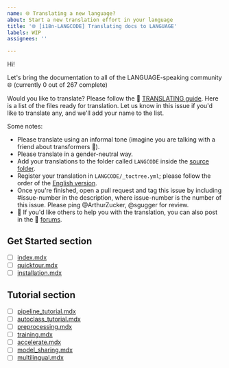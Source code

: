 ```yaml
---
name: 🌐 Translating a new language?
about: Start a new translation effort in your language
title: '🌐 [i18n-LANGCODE] Translating docs to LANGUAGE'
labels: WIP
assignees: ''

---
```


<!--
*IMPORTANT*
Please search to see if an issue already exists for the language you are trying to translate.
Once you are clear, please replace all LANGUAGE (-> plain English) and LANGCODE (-> 2 letter acronym) placeholders including this issue's title.
The corresponding LANGCODE (ISO 639-1) for your language can be found here: https://en.wikipedia.org/wiki/List_of_ISO_639-1_codes
For example- for Korean- LANGUAGE would be 'Korean' and LANGCODE would be 'KO'.
-->

Hi!

Let's bring the documentation to all of the LANGUAGE-speaking community 🌐 (currently 0 out of 267 complete)

Would you like to translate? Please follow the 🤗 [TRANSLATING guide](https://github.com/huggingface/transformers/blob/main/docs/TRANSLATING.md). Here is a list of the files ready for translation. Let us know in this issue if you'd like to translate any, and we'll add your name to the list.

Some notes:

* Please translate using an informal tone (imagine you are talking with a friend about transformers 🤗).
* Please translate in a gender-neutral way.
* Add your translations to the folder called `LANGCODE` inside the [source folder](https://github.com/huggingface/transformers/tree/main/docs/source).
* Register your translation in `LANGCODE/_toctree.yml`; please follow the order of the [English version](https://github.com/huggingface/transformers/blob/main/docs/source/en/_toctree.yml).
* Once you're finished, open a pull request and tag this issue by including #issue-number in the description, where issue-number is the number of this issue. Please ping @ArthurZucker, @sgugger for review.
* 🙋 If you'd like others to help you with the translation, you can also post in the 🤗 [forums](https://discuss.huggingface.co/).

<!-- Bonus points if you could translate the above to fit your language. -->

## Get Started section
- [ ] [index.mdx](https://github.com/huggingface/transformers/blob/main/docs/source/en/index.mdx)
- [ ] [quicktour.mdx](https://github.com/huggingface/transformers/blob/main/docs/source/en/quicktour.mdx)
- [ ] [installation.mdx](https://github.com/huggingface/transformers/blob/main/docs/source/en/installation.mdx)

## Tutorial section
- [ ] [pipeline_tutorial.mdx](https://github.com/huggingface/transformers/blob/main/docs/source/en/pipeline_tutorial.mdx)
- [ ]  [autoclass_tutorial.mdx](https://github.com/huggingface/transformers/blob/master/docs/source/autoclass_tutorial.mdx)
- [ ]  [preprocessing.mdx](https://github.com/huggingface/transformers/blob/main/docs/source/en/preprocessing.mdx)
- [ ]  [training.mdx](https://github.com/huggingface/transformers/blob/main/docs/source/en/training.mdx)
- [ ]  [accelerate.mdx](https://github.com/huggingface/transformers/blob/main/docs/source/en/accelerate.mdx)
- [ ]  [model_sharing.mdx](https://github.com/huggingface/transformers/blob/main/docs/source/en/model_sharing.mdx)
- [ ]  [multilingual.mdx](https://github.com/huggingface/transformers/blob/main/docs/source/en/multilingual.mdx)

<!--
Keep on adding more as you go 🔥
-->
